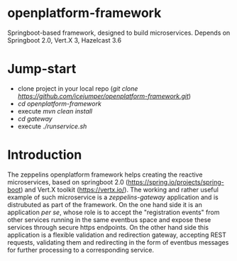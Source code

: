 # openplatform-framework
Springboot-based framework, designed to build microservices. Depends on Springboot 2.0, Vert.X 3, Hazelcast 3.6  

# Jump-start

- clone project in your local repo (<i>git clone https://github.com/icejumper/openplatform-framework.git</i>)
- <i>cd openplatform-framework</i>
- execute <i>mvn clean install</i>
- <i>cd gateway</i>
- execute <i>./runservice.sh</i>

# Introduction

The zeppelins openplatform framework helps creating the reactive microservices, based on
springboot 2.0 (https://spring.io/projects/spring-boot) and Vert.X toolkit (https://vertx.io/). 
The working and rather useful example of such microservice 
is a <i>zeppelins-gateway</i> application and is distrubuted as part of the framework. 
On the one hand side it is an application <i>per se</i>, whose role is to accept the "registration events"
from other services running in the same eventbus space and expose these services through secure https endpoints.
On the other hand side this application is a flexible validation and redirection gateway, accepting REST requests,
validating them and redirecting in the form of eventbus messages for further processing to a corresponding service.
    
 
